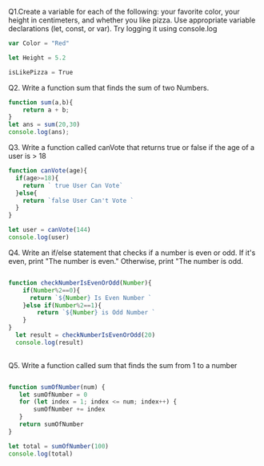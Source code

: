 
Q1.Create a variable for each of the following: your favorite color, your height in centimeters, and whether you like pizza. Use appropriate variable declarations (let, const, or var). Try logging it using console.log

```javaScript 
var Color = "Red"

let Height = 5.2

isLikePizza = True 
```



Q2. Write a function sum that finds the sum of two Numbers. 

```javascript 
function sum(a,b){
    return a + b;
}
let ans = sum(20,30)
console.log(ans);
```

Q3. Write a function called canVote that returns true or false if the age of a user is > 18

```javascript 
function canVote(age){
  if(age>=18){
    return ` true User Can Vote`
  }else{
    return `false User Can't Vote `
  }
}

let user = canVote(144)
console.log(user)
```
Q4. Write an if/else statement that checks if a number is even or odd. If it's even, print "The number is even." Otherwise, print "The number is odd.

```javascript

function checkNumberIsEvenOrOdd(Number){
    if(Number%2==0){
      return `${Number} Is Even Number `
    }else if(Number%2==1){
        return `${Number} is Odd Number `
    }
}
  let result = checkNumberIsEvenOrOdd(20)
  console.log(result)
  
 ```

 Q5. Write a function called sum that finds the sum from 1 to a number

 ```javascript

function sumOfNumber(num) {
    let sumOfNumber = 0
    for (let index = 1; index <= num; index++) {
        sumOfNumber += index
    }
    return sumOfNumber
}

let total = sumOfNumber(100)
console.log(total)
 
 ```